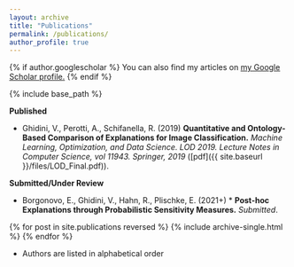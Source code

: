 ```yaml
---
layout: archive
title: "Publications"
permalink: /publications/
author_profile: true
---
```



{% if author.googlescholar %}
  You can also find my articles on <u><a href="{{author.googlescholar}}">my Google Scholar profile</a>.</u>
{% endif %}

{% include base_path %}


**Published**

* Ghidini, V., Perotti, A., Schifanella, R. (2019)
**Quantitative and Ontology-Based Comparison of Explanations for Image Classification.**
*Machine Learning, Optimization, and Data Science. LOD 2019. Lecture Notes in Computer Science, vol 11943. Springer, 2019* ([pdf]({{ site.baseurl }}/files/LOD_Final.pdf)).

**Submitted/Under Review**

* Borgonovo, E., Ghidini, V., Hahn, R., Plischke, E. (2021+) *
**Post-hoc Explanations through Probabilistic Sensitivity Measures.**
*Submitted*.

{% for post in site.publications reversed %}
  {% include archive-single.html %}
{% endfor %}


* Authors are listed in alphabetical order
